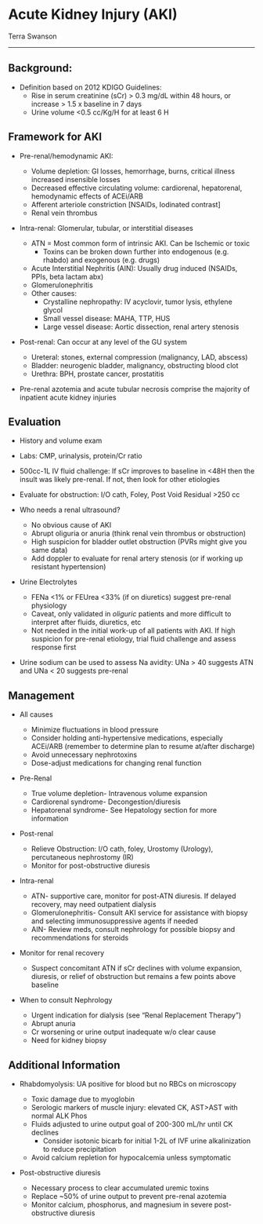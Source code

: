 # Acute Kidney Injury (AKI) 

Terra Swanson

--- 

## Background:

- Definition based on 2012 KDIGO Guidelines: 
    - Rise in serum creatinine (sCr) \> 0.3 mg/dL within 48 hours, or
    increase \> 1.5 x baseline in 7 days  
    - Urine volume \<0.5 cc/Kg/H for at least 6 H

## Framework for AKI 

- Pre-renal/hemodynamic AKI:
    - Volume depletion: GI losses, hemorrhage, burns, critical illness
    increased insensible losses 
    - Decreased effective circulating volume: cardiorenal, hepatorenal,
    hemodynamic effects of ACEi/ARB 
    - Afferent arteriole constriction \[NSAIDs, Iodinated contrast\] 
    - Renal vein thrombus 

- Intra-renal: Glomerular, tubular, or interstitial diseases
    - ATN = Most common form of intrinsic AKI. Can be Ischemic or toxic
        - Toxins can be broken down further into endogenous (e.g. rhabdo) and exogenous (e.g. drugs)
    - Acute Interstitial Nephritis (AIN): Usually drug induced (NSAIDs, PPIs, beta lactam abx)  
    - Glomerulonephritis
    - Other causes:  
        - Crystalline nephropathy: IV acyclovir, tumor lysis, ethylene glycol 
        - Small vessel disease: MAHA, TTP, HUS
        - Large vessel disease: Aortic dissection, renal artery stenosis  

- Post-renal: Can occur at any level of the GU system 
    - Ureteral: stones, external compression (malignancy, LAD, abscess) 
    - Bladder: neurogenic bladder, malignancy, obstructing blood clot 
    - Urethra: BPH, prostate cancer, prostatitis  

- Pre-renal azotemia and acute tubular necrosis comprise the majority
    of inpatient acute kidney injuries

## Evaluation 

- History and volume exam

- Labs: CMP, urinalysis, protein/Cr ratio

- 500cc-1L IV fluid challenge: If sCr improves to baseline in \<48H
    then the insult was likely pre-renal. If not, then look for other
    etiologies

- Evaluate for obstruction: I/O cath, Foley, Post Void Residual \>250
    cc

- Who needs a renal ultrasound? 
    - No obvious cause of AKI
    - Abrupt oliguria or anuria (think renal vein thrombus or obstruction)
    - High suspicion for bladder outlet obstruction (PVRs might give you
    same data) 
    - Add doppler to evaluate for renal artery stenosis (or if working up
    resistant hypertension) 

- Urine Electrolytes 
    - FENa \<1% or FEUrea \<33% (if on diuretics) suggest pre-renal physiology
    - Caveat, only validated in *oliguric* patients and more difficult
        to interpret after fluids, diuretics, etc
    - Not needed in the initial work-up of all patients with AKI. If
        high suspicion for pre-renal etiology, trial fluid challenge and
        assess response first

- Urine sodium can be used to assess Na avidity: UNa \> 40 suggests
    ATN and UNa \< 20 suggests pre-renal

## Management

- All causes
    - Minimize fluctuations in blood pressure
    - Consider holding anti-hypertensive medications, especially ACEi/ARB (remember to determine plan to resume at/after discharge)
    - Avoid unnecessary nephrotoxins
    - Dose-adjust medications for changing renal function

- Pre-Renal
    - True volume depletion- Intravenous volume expansion
    - Cardiorenal syndrome- Decongestion/diuresis
    - Hepatorenal syndrome- See Hepatology section for more information

- Post-renal
    - Relieve Obstruction: I/O cath, foley, Urostomy (Urology), percutaneous nephrostomy (IR)
    - Monitor for post-obstructive diuresis

- Intra-renal
    - ATN- supportive care, monitor for post-ATN diuresis. If delayed
    recovery, may need outpatient dialysis
    - Glomerulonephritis- Consult AKI service for assistance with biopsy
    and selecting immunosuppressive agents if needed
    - AIN- Review meds, consult nephrology for possible biopsy and
    recommendations for steroids

- Monitor for renal recovery 
    - Suspect concomitant ATN if sCr declines with volume expansion,
    diuresis, or relief of obstruction but remains a few points above
    baseline

- When to consult Nephrology
    - Urgent indication for dialysis (see “Renal Replacement Therapy”)
    - Abrupt anuria
    - Cr worsening or urine output inadequate w/o clear cause
    - Need for kidney biopsy  

## Additional Information 

- Rhabdomyolysis: UA positive for blood but no RBCs on microscopy
    - Toxic damage due to myoglobin
    - Serologic markers of muscle injury: elevated CK, AST\>AST with normal ALK Phos 
    - Fluids adjusted to urine output goal of 200-300 mL/hr until CK declines
        - Consider isotonic bicarb for initial 1-2L of IVF urine alkalinization to reduce precipitation
    - Avoid calcium repletion for hypocalcemia unless symptomatic 

- Post-obstructive diuresis 
    - Necessary process to clear accumulated uremic toxins
    - Replace \~50% of urine output to prevent pre-renal azotemia
    - Monitor calcium, phosphorus, and magnesium in severe post-obstructive diuresis
